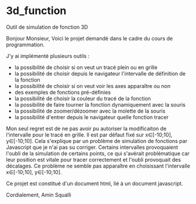 # 3d_function
Outil de simulation de fonction 3D

Bonjour Monsieur, 
Voici le projet demandé dans le cadre du cours de programmation.

J'y ai implémenté plusieurs outils :
  - la possibilité de choisir si on veut un tracé plein ou en grille
  - la possibilité de choisir depuis le navigateur l'intervalle de définition de la fonction
  - la possibilité de choisir si on veut voir les axes apparaître ou non
  - des exemples de fonctions pré-définies
  - la possibilité de choisir la couleur du tracé de la fonction
  - la possibilité de faire tourner la fonction dynamiquement avec la souris
  - la possibilité de zoomer/dézoomer avec la molette de la souris
  - la possibilité d'entrer depuis le navigateur quelle fonction tracer
  
 Mon seul regret est de ne pas avoir pu autoriser la modificaiton de l'intervalle pour le tracé en grille. Il est par défaut fixé sur x∈[-10;10], y∈[-10;10].
 Cela s'explique par un problème de simulation de fonctions par Javascript que je n'ai pas su corriger. Certains intervalles provoquaient l'oubli de la simulation
 de certains points, ce qui s'avérait problématique car leur position est vitale pour tracer correctement et l'oubli provoquait des décalages. Ce problème ne 
 semble pas apparaître en choisissant l'intervalle x∈[-10;10], y∈[-10;10].
 
 Ce projet est constitué d'un document html, lié à un document javascript.
 
 Cordialement, 
 Amin Squalli
